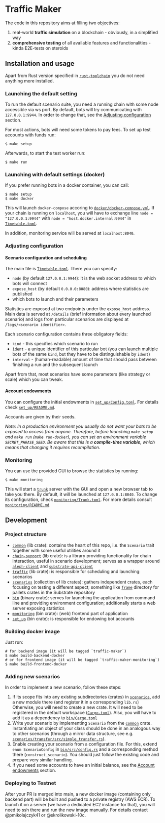 # Traffic Maker

The code in this repository aims at filling two objectives:
  1. real-world **traffic simulation** on a blockchain - obviously, in a simplified way
  2. **comprehensive testing** of all available features and functionalities - kinda E2E-tests on steroids

## Installation and usage

Apart from Rust version specified in [`rust-toolchain`](rust-toolchain) you do not need anything more installed.

### Launching the default setting

To run the default scenario suite, you need a running chain with some node accessible via ws port.
By default, bots will try communicating with `127.0.0.1:9944`.
In order to change that, see the [Adjusting configuration](#adjusting-configuration) section.

For most actions, bots will need some tokens to pay fees.
To set up test accounts with funds run:

```shell
$ make setup
```

Afterwards, to start the test worker run:

```shell
$ make run
```

### Launching with default settings (docker)

If you prefer running bots in a docker container, you can call:

```shell
$ make setup
$ make docker
```
This will launch `docker-compose` accoring to [`docker/docker-compose.yml`](docker/docker-compose.yml).
If your chain is running on `localhost`, you will have to exchange line `node = "127.0.0.1:9944"` with `node = "host.docker.internal:9944"` in [`Timetable.toml`](Timetable.toml).

In addition, monitoring service will be served at `localhost:8040`.

### Adjusting configuration

#### Scenario configuration and scheduling

The main file is [`Timetable.toml`](Timetable.toml). There you can specify:

  - `node` (by default `127.0.0.1:9944`): it is the web socket address to which bots will connect
  - `expose_host` (by default `0.0.0.0:8080`): address where statistics are published
  - which bots to launch and their parameters

Statistics are exposed at two endpoints under the `expose_host` address.
Main data is served at `/details` (brief information about every launched scenario) and logs from particular scenarios are displayed at `/logs/<scenario identifier>`.

Each scenario configuration contains three obligatory fields:

  - `kind` - this specifies which scenario to run
  - `ident` - a unique identifier of this particular bot (you can launch multiple bots of the same `kind`, but they have to be distinguishable by `ident`)
  - `interval` - (human-readable) amount of time that should pass between finishing a run and the subsequent launch

Apart from that, most scenarios have some parameters (like strategy or scale) which you can tweak.

#### Account endowments

You can configure the initial endowments in [`set_up/Config.toml`](/set_up/Config.toml).
For details check [`set_up/README.md`](/set_up/README.md).

Accounts are given by their seeds.

_Note: In a production environment you usually do not want your bots to be exposed to access from anyone.
Therefore, before launching `make setup` and `make run` (`make run-docker`), you can set an environment variable `SECRET_PHRASE_SEED`.
Be aware that this is a **compile-time variable**, which means that changing it requires recompilation._

### Monitoring

You can use the provided GUI to browse the statistics by running:

```shell
$ make monitoring
```

This will start a [`trunk`](https://trunkrs.dev/) server with the GUI and open a new browser tab to take you there.
By default, it will be launched at `127.0.0.1:8040`.
To change its configuration, check [`monitoring/Trunk.toml`](monitoring/Trunk.toml).
For more details consult [`monitoring/README.md`](monitoring/README.md).

## Development

### Project structure

  - [`common`](common) (lib crate): contains the heart of this repo, i.e. the `Scenario` trait together with some useful utilities around it
  - [`chain-support`](chain-support) (lib crate): is a library providing functionality for chain interaction, useful in scenario development;
serves as a wrapper around [`aleph-client`](https://github.com/Cardinal-Cryptography/aleph-node/tree/main/aleph-client) and [`substrate-api-client`](https://github.com/scs/substrate-api-client)
  - [`traffic`](traffic) (lib crate): is responsible for scheduling and launching scenarios
  - [`scenarios`](scenarios) (collection of lib crates): gathers independent crates, each focusing on testing a different aspect; 
something like [`frame`](https://github.com/paritytech/substrate/tree/master/frame) directory for pallets crates in the Substrate repository
  - [`bin`](bin) (binary crate): serves for launching the application from command line and providing environment configuration;
additionally starts a web server exposing statistics
  - [`monitoring`](monitoring) (bin crate): (web) frontend part of application
  - [`set_up`](set_up) (bin crate): is responsible for endowing bot accounts
 
### Building docker image

Just run:
```shell
# for backend image (it will be tagged `traffic-maker`)
$ make build-backend-docker
# or for frontend image (it will be tagged `traffic-maker-monitoring`)
$ make build-frontend-docker
```

### Adding new scenarios

In order to implement a new scenario, follow these steps:

  1. If its scope fits into any existing subdirectories (crates) in [`scenarios`](scenarios), add a new module there (and register it in a corresponding `lib.rs`)
Otherwise, you will need to create a new crate.
It will need to be registered in the default workspace ([`Cargo.toml`](Cargo.toml)).
Also, you will have to add it as a dependency to [`bin/Cargo.toml`](bin/Cargo.toml)
  2. Write your scenario by implementing `Scenario` from the [`common`](common) crate.
Instantiating an object of your class should be done in an analogous way to other scenarios (through a mirror data structure, see e.g. [`scenarios/transfer/src/simple_transfer.rs`](scenarios/transfer/src/simple_transfer.rs)).
  3. Enable creating your scenario from a configuration file.
For this, extend `enum ScenarioConfig` in [`bin/src/config.rs`](bin/src/config.rs) and a corresponding method there (`construct_scenario`).
You should just follow the existing code and prepare very similar handling.
  4. If you need some accounts to have an initial balance, see the [Account endowments](#account-endowments) section.

### Deploying to Testnet

After your PR is merged into main, a new docker image (containing only backend part) will be built and pushed to a private registry (AWS ECR).
To launch it on a server (we have a dedicated EC2 instance for that), you will need to ssh there and run the new image manually.
For details contact @pmikolajczyk41 or @skrolikowski-10c.
